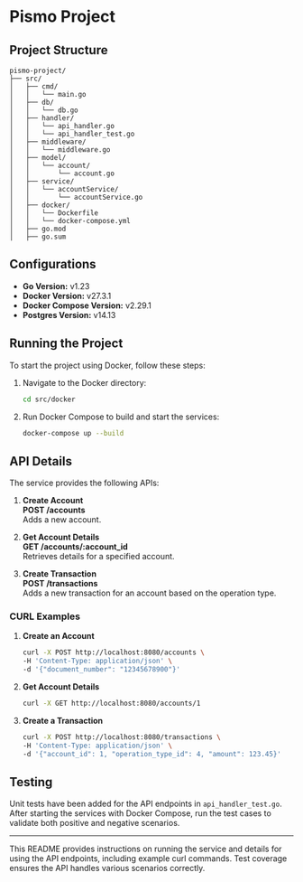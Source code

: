 # Pismo Project

## Project Structure
```
pismo-project/
├── src/
│   ├── cmd/
│   │   └── main.go
│   ├── db/
│   │   └── db.go
│   ├── handler/
│   │   └── api_handler.go
│   │   └── api_handler_test.go
│   ├── middleware/
│   │   └── middleware.go
│   ├── model/
│   │   └── account/
│   │       └── account.go
│   ├── service/
│   │   └── accountService/
│   │       └── accountService.go
│   ├── docker/
│   │   └── Dockerfile
│   │   └── docker-compose.yml
│   ├── go.mod
│   ├── go.sum

```

## Configurations
- **Go Version:** v1.23
- **Docker Version:** v27.3.1
- **Docker Compose Version:** v2.29.1
- **Postgres Version:** v14.13

## Running the Project
To start the project using Docker, follow these steps:

1. Navigate to the Docker directory:
   ```bash
   cd src/docker
   ```
2. Run Docker Compose to build and start the services:
   ```bash
   docker-compose up --build
   ```

## API Details

The service provides the following APIs:

1. **Create Account**  
   **POST /accounts**  
   Adds a new account.

2. **Get Account Details**  
   **GET /accounts/:account_id**  
   Retrieves details for a specified account.

3. **Create Transaction**  
   **POST /transactions**  
   Adds a new transaction for an account based on the operation type.

### CURL Examples

1. **Create an Account**
   ```bash
   curl -X POST http://localhost:8080/accounts \
   -H 'Content-Type: application/json' \
   -d '{"document_number": "12345678900"}'
   ```

2. **Get Account Details**
   ```bash
   curl -X GET http://localhost:8080/accounts/1
   ```

3. **Create a Transaction**
   ```bash
   curl -X POST http://localhost:8080/transactions \
   -H 'Content-Type: application/json' \
   -d '{"account_id": 1, "operation_type_id": 4, "amount": 123.45}'
   ```

## Testing

Unit tests have been added for the API endpoints in `api_handler_test.go`. After starting the services with Docker Compose, run the test cases to validate both positive and negative scenarios.

---

This README provides instructions on running the service and details for using the API endpoints, including example curl commands. Test coverage ensures the API handles various scenarios correctly.

